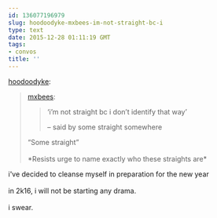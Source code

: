 ```yaml
---
id: 136077196979
slug: hoodoodyke-mxbees-im-not-straight-bc-i
type: text
date: 2015-12-28 01:11:19 GMT
tags:
- convos
title: ''
---
```

<p><a class="tumblr_blog" href="http://hoodoodyke.tumblr.com/post/136075456224">hoodoodyke</a>:</p>
<blockquote>
<p><a class="tumblr_blog" href="http://mxbees.tumblr.com/post/136074306519">mxbees</a>:</p>
<blockquote>
<p>‘i’m not straight bc i don’t identify that way’</p>

<p>– said by some straight somewhere</p>
</blockquote>
<p>“Some straight”<br><br>*Resists urge to name exactly who these straights are*</p>
</blockquote>

<p>i've decided to cleanse myself in preparation for the new year<br/><br/>in 2k16, i will not be starting any drama.<br/><br/>i swear.</p>